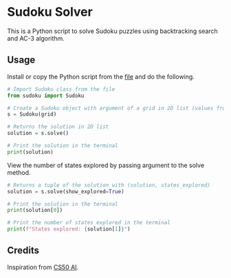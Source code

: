 # Sudoku Solver

This is a Python script to solve Sudoku puzzles using backtracking search and AC-3 algorithm.

## Usage
Install or copy the Python script from the [file](https://github.com/weien0905/sudoku_solver/blob/main/sudoku.py) and do the following.

```python
# Import Sudoku class from the file
from sudoku import Sudoku

# Create a Sudoku object with argument of a grid in 2D list (values from 1-9 and None for empty cells)
s = Sudoku(grid)

# Returns the solution in 2D list
solution = s.solve()

# Print the solution in the terminal
print(solution)
```

View the number of states explored by passing argument to the solve method.

```python
# Returns a tuple of the solution with (solution, states_explored)
solution = s.solve(show_explored=True)

# Print the solution in the terminal
print(solution[0])

# Print the number of states explored in the terminal
print(f"States explored: {solution[1]}")
```

## Credits
Inspiration from [CS50 AI](https://cs50.harvard.edu/ai/2020/notes/3/).
